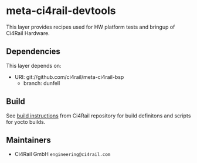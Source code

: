 # meta-ci4rail-devtools

This layer provides recipes used for HW platform tests and bringup of Ci4Rail Hardware.

## Dependencies

This layer depends on:

* URI: git://github.com/ci4rail/meta-ci4rail-bsp
  * branch: dunfell

## Build

See [build instructions](https://github.com/ci4rail/yocto-images#building) from Ci4Rail repository for build definitons and scripts for yocto builds.

## Maintainers

* Ci4Rail GmbH `engineering@ci4rail.com`
